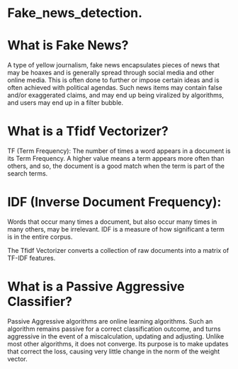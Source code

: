 # Fake_news_detection.


# What is Fake News?
A type of yellow journalism, fake news encapsulates pieces of news that may be hoaxes and is generally spread through social media and other online media. This is often done to further or impose certain ideas and is often achieved with political agendas. Such news items may contain false and/or exaggerated claims, and may end up being viralized by algorithms, and users may end up in a filter bubble.

# What is a Tfidf Vectorizer?
TF (Term Frequency): 
The number of times a word appears in a document is its Term Frequency. A higher value means a term appears more often than others, and so, the document is a good match when the term is part of the search terms.

# IDF (Inverse Document Frequency): 
Words that occur many times a document, but also occur many times in many others, may be irrelevant. IDF is a measure of how significant a term is in the entire corpus.

The Tfidf Vectorizer converts a collection of raw documents into a matrix of TF-IDF features.

# What is a Passive Aggressive Classifier?
Passive Aggressive algorithms are online learning algorithms. Such an algorithm remains passive for a correct classification outcome, and turns aggressive in the event of a miscalculation, updating and adjusting. Unlike most other algorithms, it does not converge. Its purpose is to make updates that correct the loss, causing very little change in the norm of the weight vector.
